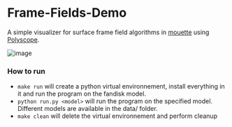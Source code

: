 # Frame-Fields-Demo

A simple visualizer for surface frame field algorithms in [mouette](https://github.com/GCoiffier/mouette) using [Polyscope](https://polyscope.run/).

![image](https://github.com/GCoiffier/Frame-Fields-Demo/assets/20912374/c806c28f-1bd4-4dcd-af27-18700c9eeb3b)

### How to run
- `make run` will create a python virtual environnement, install everything in it and run the program on the fandisk model.
- `python run.py <model>` will run the program on the specified model. Different models are available in the data/ folder.
- `make clean` will delete the virtual environnement and perform cleanup
